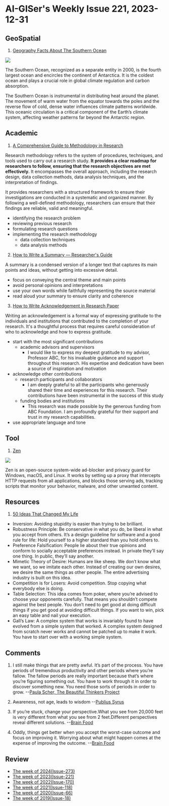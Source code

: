 # AI-GISer's Weekly Issue 221, 2023-12-31

## GeoSpatial

1. [Geography Facts About The Southern Ocean](https://www.geographyrealm.com/southern-ocean/)

![](https://www.geographyrealm.com/wp-content/uploads/2021/12/great-ocean-conveyor-belt-nasa.png)

The Southern Ocean, recognized as a separate entity in 2000, is the fourth largest ocean and encircles the continent of Antarctica. It is the coldest ocean and plays a crucial role in global climate regulation and carbon absorption.

The Southern Ocean is instrumental in distributing heat around the planet. The movement of warm water from the equator towards the poles and the reverse flow of cold, dense water influences climate patterns worldwide. This oceanic circulation is a critical component of the Earth’s climate system, affecting weather patterns far beyond the Antarctic region.

## Academic

1. [A Comprehensive Guide to Methodology in Research](https://typeset.io/resources/methodology-in-research/)

Research methodology refers to the system of procedures, techniques, and tools used to carry out a research study. **It provides a clear roadmap for researchers to follow, ensuring that the research objectives are met effectively.** It encompasses the overall approach, including the research design, data collection methods, data analysis techniques, and the interpretation of findings.

It provides researchers with a structured framework to ensure their investigations are conducted in a systematic and organized manner. By following a well-defined methodology, researchers can ensure that their findings are reliable, valid and meaningful.

- identifying the research problem
- reviewing previous research
- formulating research questions
- implementing the research methodology
  - data collection techniques
  - data analysis methods

2. [How to Write a Summary — Researcher's Guide](https://typeset.io/resources/how-to-write-a-summary/)

A summary is a condensed version of a longer text that captures its main points and ideas, without getting into excessive detail.

- focus on conveying the central theme and main points
- avoid personal opinions and interpretations
- use your own words while faithfully representing the source material
- read aloud your summary to ensure clarity and coherence

3. [How to Write Acknowledgement in Research Paper](https://typeset.io/resources/acknowledgement-in-research/)

Writing an acknowledgement is a formal way of expressing gratitude to the individuals and institutions that contributed to the completion of your research. It's a thoughtful process that requires careful consideration of who to acknowledge and how to express gratitude.

- start with the most significant contributions
  - academic advisors and supervisors
    - I would like to express my deepest gratitude to my advisor, Professor ABC, for his invaluable guidance and support throughout this research. His expertise and dedication have been a source of inspiration and motivation
- acknowledge other contributions
  - research participants and collaborators
    - I am deeply grateful to all the participants who generously shared their time and experiences for this research. Their contributions have been instrumental in the success of this study
  - funding bodies and institutions
    - This research was made possible by the generous funding from ABC Foundation. I am profoundly grateful for their support and trust in my research capabilities.
- use appropriate language and tone

## Tool

1. [Zen](https://github.com/anfragment/zen)

![](https://github.com/anfragment/zen/raw/master/assets/screenshots/main-window.png?raw=true)

Zen is an open-source system-wide ad-blocker and privacy guard for Windows, macOS, and Linux. It works by setting up a proxy that intercepts HTTP requests from all applications, and blocks those serving ads, tracking scripts that monitor your behavior, malware, and other unwanted content.

## Resources

1. [50 Ideas That Changed My Life](https://perell.com/essay/50-ideas-that-changed-my-life/)

- Inversion: Avoiding stupidity is easier than trying to be brilliant.
- Robustness Principle: Be conservative in what you do, be liberal in what you accept from others. It’s a design guideline for software and a good rule for life: Hold yourself to a higher standard than you hold others to.
- Preference Falsification: People lie about their true opinions and conform to socially acceptable preferences instead. In private they’ll say one thing. In public, they’ll say another.
- Mimetic Theory of Desire: Humans are like sheep. We don’t know what we want, so we imitate each other. Instead of creating our own desires, we desire the same things as other people. The entire advertising industry is built on this idea.
- Competition is for Losers: Avoid competition. Stop copying what everybody else is doing.
- Table Selection: This idea comes from poker, where you’re advised to choose your opponents carefully. That means you shouldn’t compete against the best people. You don’t need to get good at doing difficult things if you get good at avoiding difficult things. If you want to win, pick an easy table and nail your execution.
- Gall’s Law: A complex system that works is invariably found to have evolved from a simple system that worked. A complex system designed from scratch never works and cannot be patched up to make it work. You have to start over with a working simple system.

## Comments

1. I still make things that are pretty awful. It’s part of the process. You have periods of tremendous productivity and other periods where you’re fallow. The fallow periods are really important because that’s where you’re figuring something out. You have to work through it in order to discover something new. You need those sorts of periods in order to grow. --[Paula Scher, The Beautiful Thinkers Project](https://fs.blog/brain-food/december-24-2023/)

2. Awareness, not age, leads to wisdom --[Publius Syrus](https://fs.blog/brain-food/december-24-2023/)

3. If you’re stuck, change your perspective.What you see from 20,000 feet is very different from what you see from 2 feet.Different perspectives reveal different solutions.
   --[Brain Food](https://fs.blog/brain-food/december-24-2023/)

4. Oddly, things get better when you accept the worst-case outcome and focus on improving it. Worrying about what might happen comes at the expense of improving the outcome.
   --[Brain Food](https://fs.blog/brain-food/december-24-2023/)

## Review

- [The week of 2024(Issue-273)](../2024/issue-273.md)
- [The week of 2023(Issue-221)](../2023/issue-221.md)
- [The week of 2022(Issue-170)](../2022/issue-170.md)
- [The week of 2021(Issue-118)](../2021/issue-118.md)
- [The week of 2020(Issue-66)](../2020/issue-66.md)
- [The week of 2019(Issue-18)](../2019/issue-18.md)
